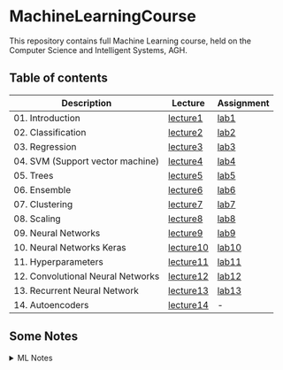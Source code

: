 # MachineLearningCourse
This repository contains full Machine Learning course, held on the Computer Science and Intelligent Systems, AGH.

## Table of contents
| Description  | Lecture | Assignment |
| ------------- | ------------- | ------------- |
| 01. Introduction  | [lecture1](Lectures/01-wprowadzenie.pdf)  | [lab1](lab01_introduction/) | 
| 02. Classification  | [lecture2](Lectures/02-klasyfikacja.pdf)  | [lab2](lab02_classification/) |
| 03. Regression  | [lecture3](Lectures/03-regresja.pdf)  | [lab3](lab03_regression/) |
| 04. SVM (Support vector machine)  | [lecture4](Lectures/04-svm.pdf)  | [lab4](lab04_svm/) |
| 05. Trees  | [lecture5](Lectures/05-drzewa.pdf)  | [lab5](lab05_trees/) |
| 06. Ensemble  | [lecture6](Lectures/06-ensemble.pdf) | [lab6](lab06_ensemble/) |
| 07. Clustering  | [lecture7](Lectures/07-nienadzorowane.pdf)  | [lab7](lab07_clustering/) |
| 08. Scaling  | [lecture8](Lectures/08-redukcja_wymiarow.pdf)  | [lab8](lab08_scaling/) |
| 09. Neural Networks  | [lecture9](Lectures/09-sieci-neuronowe-latest.pdf)  | [lab9](lab09_neural-networks/) |
| 10. Neural Networks Keras  | [lecture10](Lectures/10-sieci-neuronowe-cd-latest.pdf)  | [lab10](lab10_neural-networks-keras/) |
| 11. Hyperparameters | [lecture11](Lectures/11-uczenie-sieci.pdf)  | [lab11](lab11_hyperparameters/) | 
| 12. Convolutional Neural Networks  | [lecture12](Lectures/12-cnn-latest.pdf)  | [lab12](lab12_CNN/) | 
| 13. Recurrent Neural Network  | [lecture13](Lectures/13-rnn-latest.pdf)  | [lab13](lab13_RNN/) | 
| 14. Autoencoders  | [lecture14](Lectures/14-autoenkodery-gan-latest.pdf)  | - |


## Some Notes
<details>
<summary>ML Notes </summary>

### SVM (Support vector machine)
- Not all datapoints are linearly separable on lower dimension
- Transform such dataset to a higher dimensional space where it can be linearly separable by a hyperplane
- Support vectors: 
    - examples/data points closest to the hyperplane
    - both classified and misclassified datapoints are counted
    - If a datapoint is not a support vector, removing it will not affect the model
    - Small number of support vectors = fast kernel SVMs
- margin : distance from a support vector to decision boundary
- best decision boundary has equal distance from all support vectors
- The best separable line is the hyperplane has the biggest margin
- Measure of closeness : Regularization parameters (hinge loss and l2)
- Boundary decision lines : The lines that touches the support vectors / closest the the support vectors
- Soft margin SVM : Used when the classes are not separable (Controlled by regularization parameter)
- kernel : Sometimes it is difficult to caculate the mapping of transformation. So we use a shortcut called kernel that is computationally less expensive.
    - RBF : support vector = Difference between 2 inputs: X and X` 
    - C hyperparameter = regularization
    - gamma hyperparameter = smoothness of the boundary
- Stochastic gradient descent (SGD) : 
    - Similar to SVM, but scales well for large dataset
    - how : uses gradient descent to find out the maximised margin among possible margins.
### Trees
- Sequence of if-else question
- Consists of hierarchy of nodes. Each node raise question or prediction.
- Root node : No parent
- Internal node : Has parent, has children
- Leaf node : Has no children. It is where predictions are made
- Goal : Search for pattern to produce purest leaves. Each leaf contains pattern for one dominant label.
- Information Gain : At each node, find the split point for each feature for which we get maximum correct pure split of the data. When information gain = 0, we could say that our goal is achieved, the pattern is captured, and this is a leaf node. Otherwise keep splitting it (We can stop it by specifying maximum depth of recursion split). 
- Measure of impurity in a node:
    - Gini index: For classification
    - Entropy: For classification
    - MSE : For regression
- capture non-linear relationhship between features and labels/ real values
- Do not require feature scaling
- At each split, only one feature is involved
- Decision region : Feature space where instances are assigned to a label / value
- Decision Boundary : Surface that separates different decision regions
- Steps of building a decision tree:
    1. Choose an attribute (column) of dataset
    2. Calculate the significance of that attribute when splitting the data with Entropy.
        A good split has less Entropy (disorder / randomness). 
    3. Find the best attribute that has most significance and use that attribute
    	to split the data
    4. For each branch, repeat the process (Recursive partitioning) for best 
    	information gain (The path that gives the most information using entropy).
- Limitations:
    - Can only produce orthogonal decision boundaries
    - Sensitive to small variations in training set
    - High variance overfits the model
- Solution : Ensemble learning
    - Train different models on same dataset
    - Let each model make its prediction
    - Aggregate predictions of individual models (eg: hard-voting)
    - One model's weakness is covered by another model's strength in that particular task
    - Final model is combination of models that are skillfull in different ways
### Ensemble Learning
- Limitations of simple decision tree:
    - Can only produce orthogonal decision boundaries
    - Sensitive to small variations in training set
    - High variance overfits the model
- Solution : Ensemble learning
    - This is a joint modeling where many models come together to solve a single problem
    - Train different models on same dataset
    - Let each model make its prediction
    - Aggregate predictions of individual models 
    - One model's weakness is covered by another model's strength in that particular task
    - Final model is combination of models that are skillfull in different ways
    - Hard-voting : 
        - Ensemble method that models data using majority of vote
    - Bagging or Bootstrap aggregating (Sampling with replacement) : 
        - Ensemble method that use bootstrap with resampling on training data. 
        - Base estimator : Decision tree, neural net, logistic regression etc
        - Reduces variance in individual models (Because of bootstrapping, variance of sample becomes smaller)
        - OOB evaluation : normally on average 33% sample data remains unseen, use that data for evaluation of scoring
        - Classification : Final prediction is obtained by majority voting
        - Regression : Final prediction is obtained by taking the mean
    - Random Forest (Sampling without replacement):
        - base estimator : Decision tree
        - bootstrap samples without replacement and further randomization involved
        - Classification : Final prediction is obtained by majority voting
        - Regression : Final prediction is obtained by taking the mean
    - Boosting:
        - Combine weak learners (models that are slightly better than random guessing) to form a strong learner
        - learners are placed sequentially, each learner trying to correct its predecessor
        - Adaboost or adaptive boosting (through contribution/weight adjustment) : 
            - predictor pays more information to wrongly classified target by predecessor and apply a weight or penalty
            - each predictor has an assigned co-efficient (alpha), that signifies it's contribution in final prediction
            - before the data goes to the next predictor for training, alpha is used to adjust the weights of data 
            - Learning rate ita contributes the adjustment of co-efficient alpha
            - Classification : Final outcome decided by weighted majority voting
            - Regression : Final outcome decided by weighted average
        - Gradient boosting (through training on gradients/residuals) :
            - sequential correction of predecessor's error instead of co-efficient adjustment like adaboost
            - Instead of adjusting weight like adaboost, predictor trains using predecessor's residuals as labels
            - Instead of weak learner like adaboost, it uses CART learners as base learners
            - Learning rate or shrinkage tradeoff : Decreased learning rate = increased number of estimators
        - Stochastic gradient boosting (sampling without replacement on gradient boosting to increase variance)
            - Gradient boosting problem : May lead to CARTs using the same split points and maybe the same features which may lead to increased bias. This may lead to underfitting problem.
            - Goal : to reduce bias and increase variance.


### Neural Network 
Step by step:

There is a matrix of nodes like this:
```
0 0 0
0 0 0
0 0 0
```
Inputs are fed in from the left. like this:
```
(.1) 0 0
(.24) 0 0		(inputs in parenthesis)
(0) 0 0
```
the next nodes data is calculated by multiplying A weight to each node 
in the layer before and then adding bias. And then putting in an 
activation function. Like this:
```
.1  ----(weight: 1)--> .1
.24 ----(weight: .5)--> .12  ----> .1 + .12 + 0 = .22 + bias
0   ----(weight: 2)-->  0
```

Each node has a bias, for this node lets say its .3
```
.22 + .3(bias) = .52
```
After all that you put it in an activation function.
```
tanh(.52) ---> data for the next node
```
Everything i showed above was just the caclulation for the 
first node in the second layer though so the matrix
would look like this
after all that.
```
.1 tanh(.52) 0
.24 0 0
0 0 0
```
Then you keep doing that for each layer until you reach the end.

(Q A)

Does each node have a weight?

No. Each connection has a weight. Or i guess you could say each node
has lots of weights each corresponding to a node in the last layer.


Does each node have a bias?
Yes each node has only one bias.

### Convolutional Neural Network

- Similar to neural networks
    - normal neural networks take N X 1  inputs for N no of columns
    - CNNs take R X C X N  for R no of rows, C no of columns and N no of 
    	channels in an image
- Takes inputs as images
- Allows us to incorporate certain properties into the architecture for images
    - Smooth forward propagation
- Reduced parameters
    - Convolution helps us to reduce parameters and fasten computation 
    - Helps us to retain special dimensions and informations
- Working Process:
    1. Convolution applies filters to sort out special dimensions
    2. Pooling helps to extract significant pattern in the spatial dimension
    3. Fully connected layer flattens the last Convolution or Pooling layer 
    	and connect with all the nodes of the flattenned layer with all the 
        nodes in output layer in a dense manner

### Recurrent Neural Network
- Traditional neural networks take independent scenes as inputs
- Recurrent neural networks incorporates dependency of 
	sequence within a neural network
- RNNs are networks with loops
- All nodes compute: 
	input_data * input_weight + previous_node_output * node_weight = new_output

</details>